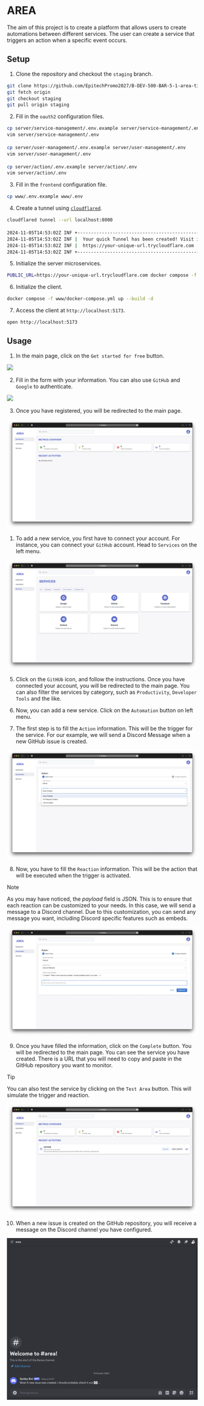 # AREA

The aim of this project is to create a platform that allows users to create
automations between different services. The user can create a service that
triggers an action when a specific event occurs.

## Setup

1. Clone the repository and checkout the `staging` branch.

```sh
git clone https://github.com/EpitechPromo2027/B-DEV-500-BAR-5-1-area-tim.lundstedt/ .
git fetch origin
git checkout staging
git pull origin staging
```

2. Fill in the `oauth2` configuration files.

```sh
cp server/service-management/.env.example server/service-management/.env
vim server/service-management/.env

cp server/user-management/.env.example server/user-management/.env
vim server/user-management/.env

cp server/action/.env.example server/action/.env
vim server/action/.env
```

3. Fill in the `frontend` configuration file.

```sh
cp www/.env.example www/.env
```

4. Create a tunnel using
   [`cloudflared`](https://github.com/cloudflare/cloudflared).

```sh
cloudflared tunnel --url localhost:8000

2024-11-05T14:53:02Z INF +--------------------------------------------------------------------------------------------+
2024-11-05T14:53:02Z INF |  Your quick Tunnel has been created! Visit it at (it may take some time to be reachable):  |
2024-11-05T14:53:02Z INF |  https://your-unique-url.trycloudflare.com                                                 |
2024-11-05T14:53:02Z INF +--------------------------------------------------------------------------------------------+
```

5. Initialize the server microservices.

```sh
PUBLIC_URL=https://your-unique-url.trycloudflare.com docker compose -f server/deployment/docker-compose.yml up --build -d
```

6. Initialize the client.

```sh
docker compose -f www/docker-compose.yml up --build -d
```

7. Access the client at `http://localhost:5173`.

```sh
open http://localhost:5173
```

## Usage

1. In the main page, click on the `Get started for free` button.

![](./assets/home-auth.png)

2. Fill in the form with your information. You can also use `GitHub` and
   `Google` to authenticate.

![](./assets/home-register.png)

3. Once you have registered, you will be redirected to the main page.

![](./assets/home-dashboard.png)

1. To add a new service, you first have to connect your account. For instance,
   you can connect your `GitHub` account. Head to `Services` on the left menu.

![](./assets/home-services.png)

5. Click on the `GitHUb` icon, and follow the instructions. Once you have
   connected your account, you will be redirected to the main page. You can also
   filter the services by category, such as `Productivity`, `Developer Tools`
   and the like.

6. Now, you can add a new service. Click on the `Automation` button on left
   menu.

7. The first step is to fill the `Action` information. This will be the trigger
   for the service. For our example, we will send a Discord Message when a new
   GitHub issue is created.

![](./assets/home-action.png)

8. Now, you have to fill the `Reaction` information. This will be the action
   that will be executed when the trigger is activated.

> [!NOTE]
> As you may have noticed, the _payload_ field is JSON. This is to ensure that
> each reaction can be customized to your needs. In this case, we will send a
> message to a Discord channel. Due to this customization, you can send any
> message you want, including Discord specific features such as embeds.

![](./assets/home-reaction.png)

9. Once you have filled the information, click on the `Complete` button. You
   will be redirected to the main page. You can see the service you have
   created. There is a URL that you will need to copy and paste in the GitHub
   repository you want to monitor.

> [!TIP]
> You can also test the service by clicking on the `Test Area` button. This will
> simulate the trigger and reaction.

![](./assets/home-created.png)

10. When a new issue is created on the GitHub repository, you will receive a
    message on the Discord channel you have configured.

![](./assets/home-discord.png)
